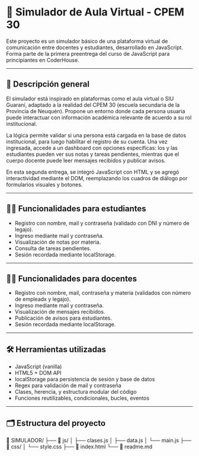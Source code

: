 # 🧪 Simulador de Aula Virtual - CPEM 30

Este proyecto es un simulador básico de una plataforma virtual de comunicación entre docentes y estudiantes, desarrollado en JavaScript. Forma parte de la primera preentrega del curso de JavaScript para principiantes en CoderHouse.

---

## 📌 Descripción general

El simulador está inspirado en plataformas como el aula virtual o SIU Guaraní, adaptado a la realidad del CPEM 30 (escuela secundaria de la Provincia de Neuquén). Propone un entorno donde cada persona usuaria puede interactuar con información académica relevante de acuerdo a su rol institucional.

La lógica permite validar si una persona está cargada en la base de datos institucional, para luego habilitar el registro de su cuenta. Una vez ingresada, accede a un dashboard con opciones específicas: los y las estudiantes pueden ver sus notas y tareas pendientes, mientras que el cuerpo docente puede leer mensajes recibidos y publicar avisos.

En esta segunda entrega, se integró JavaScript con HTML y se agregó interactividad mediante el DOM, reemplazando los cuadros de diálogo por formularios visuales y botones.

---

## 🧑‍🎓 Funcionalidades para estudiantes

- Registro con nombre, mail y contraseña (validado con DNI y número de legajo).
- Ingreso mediante mail y contraseña.
- Visualización de notas por materia.
- Consulta de tareas pendientes.
- Sesión recordada mediante localStorage.

---

## 👩‍🏫 Funcionalidades para docentes

- Registro con nombre, mail, contraseña y materia (validados con número de empleadx y legajo).
- Ingreso mediante mail y contraseña.
- Visualización de mensajes recibidos.
- Publicación de avisos para estudiantes.
- Sesión recordada mediante localStorage.

---

## 🛠️ Herramientas utilizadas

- JavaScript (vanilla)
- HTML5 + DOM API
- localStorage para persistencia de sesión y base de datos
- Regex para validación de mail y contraseña
- Clases, herencia, y estructura modular del código
- Funciones reutilizables, condicionales, bucles, eventos

---

## 🗂️ Estructura del proyecto

📁 SIMULADOR/ 
├── 📁 js/ 
│ ├── clases.js 
│ ├── data.js 
│ └── main.js 
├── 📁 css/ 
│ └── style.css 
├── 📄 index.html 
└── 📄 readme.md
